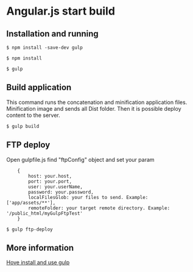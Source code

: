 # Angular.js start build

Installation and running
-----------
```
$ npm install -save-dev gulp

$ npm install

$ gulp
```

Build аpplication
-----------
This command runs the concatenation and minification application files. Minification image and sends all Dist folder. Then it is possible deploy content to the server.

```
$ gulp build
```


FTP deploy
-----------
Open gulpfile.js find  "ftpConfig"  object and set your param
```
	{
		host: your.host,
		port: your.port,
		user: your.userName,
		password: your.password,
		localFilesGlob: your files to send. Example: ['app/assets/**'],
		remoteFolder: your target remote directory. Example: '/public_html/myGulpFtpTest'
	}
```

```
$ gulp ftp-deploy
```

More information
-----------
[Hove install and use gulp](http://tsumbaluk.in.ua/blog/gulp-ustanovka-i-nastrojka-komponentov-rukovodstvo-dlya-udobnoj-i-bystroj-front-end-razrabotki)